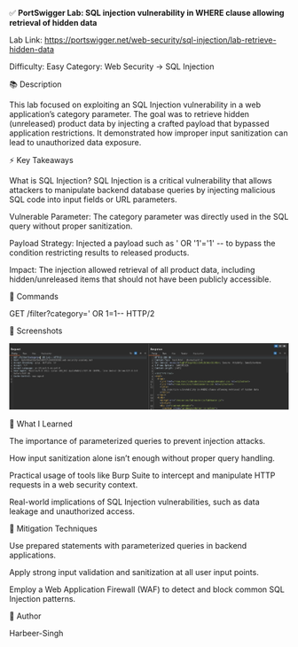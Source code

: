 ✅ **PortSwigger Lab: SQL injection vulnerability in WHERE clause allowing retrieval of hidden data**

Lab Link: https://portswigger.net/web-security/sql-injection/lab-retrieve-hidden-data

Difficulty: Easy
Category: Web Security → SQL Injection

📚 Description

This lab focused on exploiting an SQL Injection vulnerability in a web application’s category parameter. The goal was to retrieve hidden (unreleased) product data by injecting a crafted payload that bypassed application restrictions. It demonstrated how improper input sanitization can lead to unauthorized data exposure.

⚡ Key Takeaways

What is SQL Injection?
SQL Injection is a critical vulnerability that allows attackers to manipulate backend database queries by injecting malicious SQL code into input fields or URL parameters.

Vulnerable Parameter:
The category parameter was directly used in the SQL query without proper sanitization.

Payload Strategy:
Injected a payload such as ' OR '1'='1' -- to bypass the condition restricting results to released products.

Impact:
The injection allowed retrieval of all product data, including hidden/unreleased items that should not have been publicly accessible.

🧱 Commands

GET /filter?category=' OR 1=1-- HTTP/2

📸 Screenshots

![alt text](https://github.com/Harbeer-Singh/Portswigger-Labs/blob/main/SQL%20INJECTION/LAB-1/images/i.png)

📝 What I Learned

The importance of parameterized queries to prevent injection attacks.

How input sanitization alone isn’t enough without proper query handling.

Practical usage of tools like Burp Suite to intercept and manipulate HTTP requests in a web security context.

Real-world implications of SQL Injection vulnerabilities, such as data leakage and unauthorized access.

🔐 Mitigation Techniques

Use prepared statements with parameterized queries in backend applications.

Apply strong input validation and sanitization at all user input points.

Employ a Web Application Firewall (WAF) to detect and block common SQL Injection patterns.

👤 Author

Harbeer-Singh
